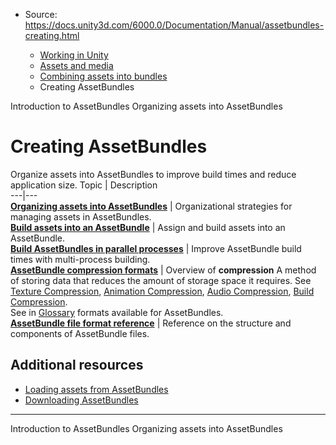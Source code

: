 * Source: https://docs.unity3d.com/6000.0/Documentation/Manual/assetbundles-creating.html

  * [Working in Unity](https://docs.unity3d.com/6000.0/Documentation/Manual/working-in-unity.html)
  * [Assets and media](https://docs.unity3d.com/6000.0/Documentation/Manual/assets-and-media.html)
  * [Combining assets into bundles](https://docs.unity3d.com/6000.0/Documentation/Manual/assetbundles-section.html)
  * Creating AssetBundles


[](https://docs.unity3d.com/6000.0/Documentation/Manual/AssetBundlesIntro.html)
Introduction to AssetBundles
[](https://docs.unity3d.com/6000.0/Documentation/Manual/AssetBundles-Preparing.html)
Organizing assets into AssetBundles
# Creating AssetBundles
Organize assets into AssetBundles to improve build times and reduce application size.
Topic | Description  
---|---  
**[Organizing assets into AssetBundles](https://docs.unity3d.com/6000.0/Documentation/Manual/AssetBundles-Preparing.html)** | Organizational strategies for managing assets in AssetBundles.  
**[Build assets into an AssetBundle](https://docs.unity3d.com/6000.0/Documentation/Manual/AssetBundles-Building.html)** | Assign and build assets into an AssetBundle.  
**[Build AssetBundles in parallel processes](https://docs.unity3d.com/6000.0/Documentation/Manual/Build-MultiProcess.html)** | Improve AssetBundle build times with multi-process building.  
**[AssetBundle compression formats](https://docs.unity3d.com/6000.0/Documentation/Manual/assetbundles-compression-format.html)** | Overview of **compression** A method of storing data that reduces the amount of storage space it requires. See [Texture Compression](https://docs.unity3d.com/6000.0/Documentation/Manual/class-TextureImporterOverride), [Animation Compression](https://docs.unity3d.com/6000.0/Documentation/Manual/class-AnimationClip.html#AssetProperties), [Audio Compression](https://docs.unity3d.com/6000.0/Documentation/Manual/class-AudioClip.html), [Build Compression](https://docs.unity3d.com/6000.0/Documentation/Manual/ReducingFilesize.html).  
See in [Glossary](https://docs.unity3d.com/6000.0/Documentation/Manual/Glossary.html#compression) formats available for AssetBundles.  
**[AssetBundle file format reference](https://docs.unity3d.com/6000.0/Documentation/Manual/assetbundles-file-format.html)** | Reference on the structure and components of AssetBundle files.  
## Additional resources
  * [Loading assets from AssetBundles](https://docs.unity3d.com/6000.0/Documentation/Manual/AssetBundles-Native.html)
  * [Downloading AssetBundles](https://docs.unity3d.com/6000.0/Documentation/Manual/AssetBundles-Integrity.html)


* * *
[](https://docs.unity3d.com/6000.0/Documentation/Manual/AssetBundlesIntro.html)
Introduction to AssetBundles
[](https://docs.unity3d.com/6000.0/Documentation/Manual/AssetBundles-Preparing.html)
Organizing assets into AssetBundles
